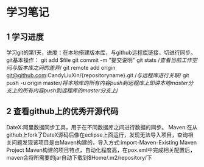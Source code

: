 # 学习笔记
## 1 学习进度
学习git的第1天，进度：在本地搭建版本库，与github远程库链接，切进行同步。
git基本操作：
            git add $file 
            git commit -m "提交说明"
            git stats /*查看当前工作空间与版本库之间的差异*/
            git remote add origin git@github.com:CandyLiuXin/{repositoryname}.git
                /*与远程库进行关联*/
            git push -u origin master/*将本地库的所有内容push到远程库上即讲本地master分支上的所有内容push到远程库的master分支上*/
## 2 查看github上的优秀开源代码
DateX:阿里数据同步工具，用于在不同数据库之间进行数据的同步。
Maven:在从github上fork了DateX源码后像在eclipse上面运行，发现无法导入项目，查询相关问题发现该项目是由Maven构建的，导入方式:import-Maven-Existing Maven Project
Maven构建的项目特点，自动化程度高，在pox.xml中完成相关配置后，maven会将所需要的jar自动下载到$Home/.m2/repository/下

